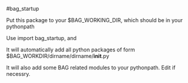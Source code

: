 #bag_startup

Put this package to your $BAG_WORKING_DIR, which should be in your pythonpath

Use
import bag_startup, and

It will automatically add all python packages of form
$BAG_WORKDIR/dirname/dirname/__init__.py

It will also add some BAG related modules to your pythonpath.
Edit if necessry.
 
